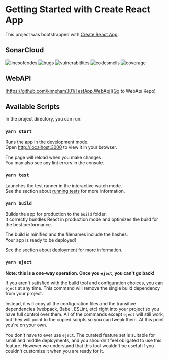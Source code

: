 # Getting Started with Create React App

This project was bootstrapped with [Create React App](https://github.com/facebook/create-react-app).

## SonarCloud
![linesofcodes](https://sonarcloud.io/api/project_badges/measure?project=kimpham301_TestApp.Frontend&metric=ncloc#.svg)
![bugs](https://sonarcloud.io/api/project_badges/measure?project=kimpham301_TestApp.Frontend&metric=bugs#.svg)
![vulnerabitlites](https://sonarcloud.io/api/project_badges/measure?project=kimpham301_TestApp.Frontend&metric=vulnerabilities#.svg)
![codesmells](https://sonarcloud.io/api/project_badges/measure?project=kimpham301_TestApp.Frontend&metric=code_smells#.svg)
![coverage](https://sonarcloud.io/api/project_badges/measure?project=kimpham301_TestApp.Frontend&metric=coverage#.svg)

## WebAPI
[https://github.com/kimpham301/TestApp.WebApi](Go to WebApi Repo)
## Available Scripts

In the project directory, you can run:

### `yarn start`

Runs the app in the development mode.\
Open [http://localhost:3000](http://localhost:3000) to view it in your browser.

The page will reload when you make changes.\
You may also see any lint errors in the console.

### `yarn test`

Launches the test runner in the interactive watch mode.\
See the section about [running tests](https://facebook.github.io/create-react-app/docs/running-tests) for more information.

### `yarn build`

Builds the app for production to the `build` folder.\
It correctly bundles React in production mode and optimizes the build for the best performance.

The build is minified and the filenames include the hashes.\
Your app is ready to be deployed!

See the section about [deployment](https://facebook.github.io/create-react-app/docs/deployment) for more information.

### `yarn eject`

**Note: this is a one-way operation. Once you `eject`, you can't go back!**

If you aren't satisfied with the build tool and configuration choices, you can `eject` at any time. This command will remove the single build dependency from your project.

Instead, it will copy all the configuration files and the transitive dependencies (webpack, Babel, ESLint, etc) right into your project so you have full control over them. All of the commands except `eject` will still work, but they will point to the copied scripts so you can tweak them. At this point you're on your own.

You don't have to ever use `eject`. The curated feature set is suitable for small and middle deployments, and you shouldn't feel obligated to use this feature. However we understand that this tool wouldn't be useful if you couldn't customize it when you are ready for it.


